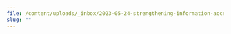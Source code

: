 ```yaml
---
file: /content/uploads/_inbox/2023-05-24-strengthening-information-accessibility-slides.pptx
slug: ""
---
```

